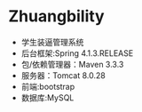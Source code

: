 # Zhuangbility
- 学生装逼管理系统
- 后台框架:Spring 4.1.3.RELEASE
- 包/依赖管理器：Maven 3.3.3
- 服务器：Tomcat 8.0.28
- 前端:bootstrap
- 数据库:MySQL
